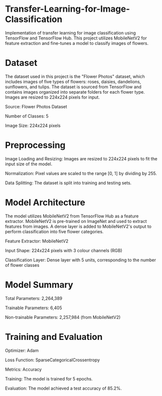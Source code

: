 # Transfer-Learning-for-Image-Classification
Implementation of transfer learning for image classification using TensorFlow and TensorFlow Hub. This project utilizes MobileNetV2 for feature extraction and fine-tunes a model to classify images of flowers.

# Dataset
The dataset used in this project is the "Flower Photos" dataset, which includes images of five types of flowers: roses, daisies, dandelions, sunflowers, and tulips. The dataset is sourced from TensorFlow and contains images organized into separate folders for each flower type. Images are resized to 224x224 pixels for input.

Source: Flower Photos Dataset

Number of Classes: 5

Image Size: 224x224 pixels

# Preprocessing
Image Loading and Resizing: Images are resized to 224x224 pixels to fit the input size of the model.

Normalization: Pixel values are scaled to the range [0, 1] by dividing by 255.

Data Splitting: The dataset is split into training and testing sets.

# Model Architecture
The model utilizes MobileNetV2 from TensorFlow Hub as a feature extractor. MobileNetV2 is pre-trained on ImageNet and used to extract features from images. A dense layer is added to MobileNetV2's output to perform classification into five flower categories.

Feature Extractor: MobileNetV2

Input Shape: 224x224 pixels with 3 colour channels (RGB)

Classification Layer: Dense layer with 5 units, corresponding to the number of flower classes

# Model Summary
Total Parameters: 2,264,389

Trainable Parameters: 6,405

Non-trainable Parameters: 2,257,984 (from MobileNetV2)

# Training and Evaluation
Optimizer: Adam

Loss Function: SparseCategoricalCrossentropy

Metrics: Accuracy

Training: The model is trained for 5 epochs.

Evaluation: The model achieved a test accuracy of 85.2%.
